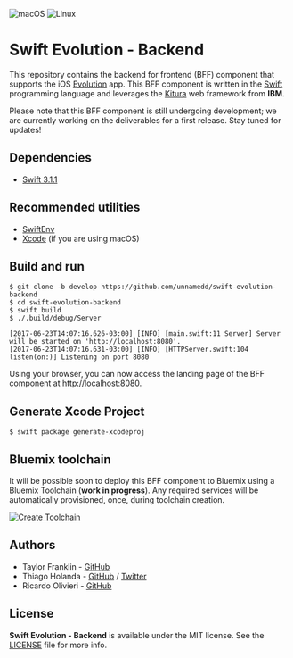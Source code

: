 ![macOS](https://img.shields.io/badge/os-macOS-green.svg?style=flat)
![Linux](https://img.shields.io/badge/os-linux-green.svg?style=flat)

# Swift Evolution - Backend

This repository contains the backend for frontend (BFF) component that supports the iOS [Evolution](https://itunes.apple.com/us/app/evolution-app/id1210898168?mt=8) app. This BFF component is written in the [Swift](https://swift.org/) programming language and leverages the [Kitura](http://www.kitura.io/) web framework from **IBM**.

Please note that this BFF component is still undergoing development; we are currently working on the deliverables for a first release. Stay tuned for updates!

## Dependencies

- [Swift 3.1.1](https://swift.org)

## Recommended utilities

- [SwiftEnv](https://swiftenv.fuller.li)
- [Xcode](https://developer.apple.com/xcode/) (if you are using macOS)

## Build and run

```shell
$ git clone -b develop https://github.com/unnamedd/swift-evolution-backend
$ cd swift-evolution-backend
$ swift build
$ ./.build/debug/Server

[2017-06-23T14:07:16.626-03:00] [INFO] [main.swift:11 Server] Server will be started on 'http://localhost:8080'.
[2017-06-23T14:07:16.631-03:00] [INFO] [HTTPServer.swift:104 listen(on:)] Listening on port 8080
```

Using your browser, you can now access the landing page of the BFF component at [http://localhost:8080](http://localhost:8080).

## Generate Xcode Project

```shell
$ swift package generate-xcodeproj
```

## Bluemix toolchain

It will be possible soon to deploy this BFF component to Bluemix using a Bluemix Toolchain (**work in progress**). Any required services will be automatically provisioned, once, during toolchain creation.

[![Create Toolchain](https://console.ng.bluemix.net/devops/graphics/create_toolchain_button.png)](https://console.ng.bluemix.net/devops/setup/deploy/)


## Authors

- Taylor Franklin - [GitHub](https://github.com/tfrank64)
- Thiago Holanda - [GitHub](https://github.com/unnamedd) / [Twitter](https://twitter.com/tholanda)
- Ricardo Olivieri - [GitHub](https://github.com/rolivieri)


## License

**Swift Evolution - Backend** is available under the MIT license. See the [LICENSE](LICENSE) file for more info.

